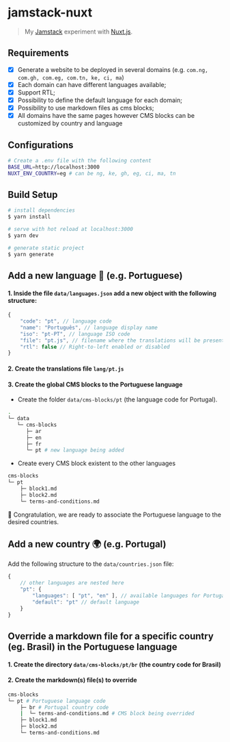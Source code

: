 # jamstack-nuxt
   
> My [Jamstack](https://jamstack.org/) experiment with [Nuxt.js](https://nuxtjs.org).

## Requirements
- [X] Generate a website to be deployed in several domains (e.g. `com.ng, com.gh, com.eg, com.tn, ke, ci, ma`)
- [X] Each domain can have different languages available;
- [X] Support RTL;
- [X] Possibility to define the default language for each domain;
- [X] Possibility to use markdown files as cms blocks;
- [X] All domains have the same pages however CMS blocks can be customized by country and language

## Configurations
```bash
# Create a .env file with the following content
BASE_URL=http://localhost:3000
NUXT_ENV_COUNTRY=eg # can be ng, ke, gh, eg, ci, ma, tn
```

## Build Setup

```bash
# install dependencies
$ yarn install

# serve with hot reload at localhost:3000
$ yarn dev

# generate static project
$ yarn generate
```

## Add a new language :speech_balloon: (e.g. Portuguese)
#### 1. Inside the file `data/languages.json` add a new object with the following structure:

```js
{
    "code": "pt", // language code
    "name": "Português", // language display name
    "iso": "pt-PT", // language ISO code
    "file": "pt.js", // filename where the translations will be present
    "rtl": false // Right-to-left enabled or disabled
}
```

#### 2. Create the translations file `lang/pt.js`
  
#### 3. Create the global CMS blocks to the Portuguese language
  
- Create the folder `data/cms-blocks/pt` (the language code for Portugal).

```bash
.
└─ data
   └─ cms-blocks
      ├─ ar
      ├─ en
      ├─ fr
      └─ pt # new language being added
```

- Create every CMS block existent to the other languages

```bash
cms-blocks
└─ pt
    ├─ block1.md
    ├─ block2.md
    └─ terms-and-conditions.md
```

:tada: Congratulation, we are ready to associate the Portuguese language to the desired countries.

## Add a new country :earth_africa: (e.g. Portugal)
Add the following structure to the `data/countries.json` file:

```js
{
    // other languages are nested here
    "pt": {
        "languages": [ "pt", "en" ], // available languages for Portugal
        "default": "pt" // default language
    }
}
```

## Override a markdown file for a specific country (eg. Brasil) in the Portuguese language

#### 1. Create the directory `data/cms-blocks/pt/br` (the country code for Brasil)
#### 2. Create the markdown(s) file(s) to override

```bash
cms-blocks
└─ pt # Portuguese language code
    ├─ br # Portugal country code
    |  └─ terms-and-conditions.md # CMS block being overrided
    ├─ block1.md
    ├─ block2.md
    └─ terms-and-conditions.md
```
